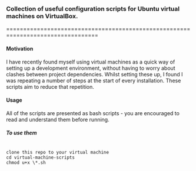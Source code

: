 ### Collection of useful configuration scripts for Ubuntu virtual machines on VirtualBox.
=================================================================================

#### Motivation

I have recently found myself using virtual machines as a quick way of setting up a development environment, without having to worry about clashes between project dependencies. Whilst setting these up, I found I was repeating a number of steps at the start of every installation. These scripts aim to reduce that repetition.

#### Usage

All of the scripts are presented as bash scripts - you are encouraged to read and understand them before running.

##### To use them

```

clone this repo to your virtual machine
cd virtual-machine-scripts
chmod u+x \*.sh

```
